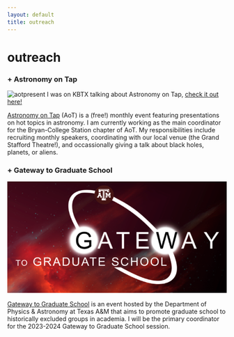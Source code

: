 ```yaml
---
layout: default
title: outreach
---
```


# outreach
### + Astronomy on Tap
![aotpresent](/assets/img/aot_kbtx.png)
I was on KBTX talking about Astronomy on Tap, [check it out here!](https://www.kbtx.com/video/2024/10/21/science-beer-astronomers-hold-talk-downtown-bryan/)

[Astronomy on Tap](https://astronomyontap.org/locations/bcs-tx/) (AoT) is a (free!) monthly event featuring presentations on hot topics in astronomy. I am currently working as the main coordinator for the Bryan-College Station chapter of AoT. My responsibilities include recruiting monthly speakers, coordinating with our local venue (the Grand Stafford Theatre!), and occassionally giving a talk about black holes, planets, or aliens.

### + Gateway to Graduate School
![gateway](/assets/img/gateway.png)

[Gateway to Graduate School](https://gradgateway.physics.tamu.edu/) is an event hosted by the Department of Physics & Astronomy at Texas A&M that aims to promote graduate school to historically excluded groups in academia. I will be the primary coordinator for the 2023-2024 Gateway to Graduate School session. 
